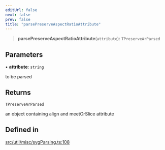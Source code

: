```yaml
---
editUrl: false
next: false
prev: false
title: "parsePreserveAspectRatioAttribute"
---
```


> **parsePreserveAspectRatioAttribute**(`attribute`): `TPreserveArParsed`

## Parameters

• **attribute**: `string`

to be parsed

## Returns

`TPreserveArParsed`

an object containing align and meetOrSlice attribute

## Defined in

[src/util/misc/svgParsing.ts:108](https://github.com/fabricjs/fabric.js/blob/v6.0.0-rc4/src/util/misc/svgParsing.ts#L108)

